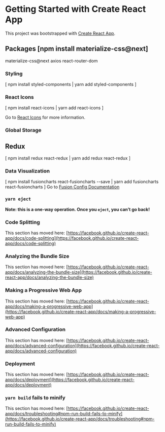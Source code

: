 # Getting Started with Create React App

This project was bootstrapped with [Create React App](https://github.com/facebook/create-react-app).

## Packages [npm install materialize-css@next]

materialize-css@next
axios
react-router-dom

### Styling

[ npm install styled-components | yarn add styled-components ]

### React Icons

[ npm install react-icons | yarn add react-icons ]

Go to [React Icons](https://react-icons.github.io/react-icons/) for more information.

### Global Storage

## Redux

[ npm install redux react-redux | yarn add redux react-redux ]

### Data Visualization

[ npm install fusioncharts react-fusioncharts --save | yarn add fusioncharts react-fusioncharts ]
Go to [Fusion Config Documentation](https://www.fusioncharts.com/dev/chart-guide/list-of-charts)

### `yarn eject`

**Note: this is a one-way operation. Once you `eject`, you can’t go back!**

### Code Splitting

This section has moved here: [https://facebook.github.io/create-react-app/docs/code-splitting](https://facebook.github.io/create-react-app/docs/code-splitting)

### Analyzing the Bundle Size

This section has moved here: [https://facebook.github.io/create-react-app/docs/analyzing-the-bundle-size](https://facebook.github.io/create-react-app/docs/analyzing-the-bundle-size)

### Making a Progressive Web App

This section has moved here: [https://facebook.github.io/create-react-app/docs/making-a-progressive-web-app](https://facebook.github.io/create-react-app/docs/making-a-progressive-web-app)

### Advanced Configuration

This section has moved here: [https://facebook.github.io/create-react-app/docs/advanced-configuration](https://facebook.github.io/create-react-app/docs/advanced-configuration)

### Deployment

This section has moved here: [https://facebook.github.io/create-react-app/docs/deployment](https://facebook.github.io/create-react-app/docs/deployment)

### `yarn build` fails to minify

This section has moved here: [https://facebook.github.io/create-react-app/docs/troubleshooting#npm-run-build-fails-to-minify](https://facebook.github.io/create-react-app/docs/troubleshooting#npm-run-build-fails-to-minify)
